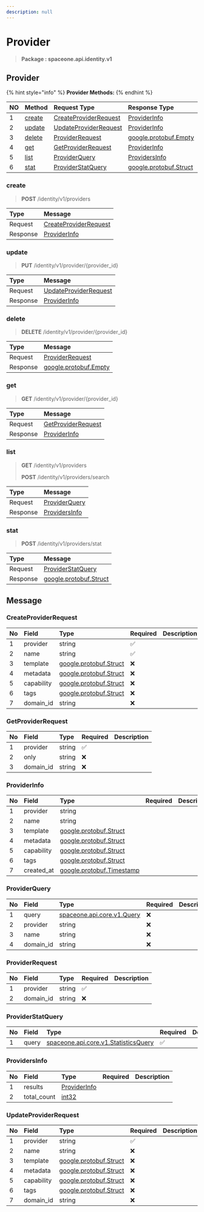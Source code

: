 ```yaml
---
description: null
---
```


# Provider

> **Package : spaceone.api.identity.v1**

## Provider

{% hint style="info" %}
**Provider Methods:**
{% endhint %}

| NO | Method | Request Type | Response Type | Description |
| :--- | :--- | :--- | :--- | :--- |
| 1 | [create](provider%20%281%29.md#create) | [CreateProviderRequest](provider%20%281%29.md#createproviderrequest) | [ProviderInfo](provider%20%281%29.md#providerinfo) |  |
| 2 | [update](provider%20%281%29.md#update) | [UpdateProviderRequest](provider%20%281%29.md#updateproviderrequest) | [ProviderInfo](provider%20%281%29.md#providerinfo) |  |
| 3 | [delete](provider%20%281%29.md#delete) | [ProviderRequest](provider%20%281%29.md#providerrequest) | [google.protobuf.Empty](https://github.com/protocolbuffers/protobuf/blob/master/src/google/protobuf/empty.proto) |  |
| 4 | [get](provider%20%281%29.md#get) | [GetProviderRequest](provider%20%281%29.md#getproviderrequest) | [ProviderInfo](provider%20%281%29.md#providerinfo) |  |
| 5 | [list](provider%20%281%29.md#list) | [ProviderQuery](provider%20%281%29.md#providerquery) | [ProvidersInfo](provider%20%281%29.md#providersinfo) |  |
| 6 | [stat](provider%20%281%29.md#stat) | [ProviderStatQuery](provider%20%281%29.md#providerstatquery) | [google.protobuf.Struct](https://github.com/protocolbuffers/protobuf/blob/master/src/google/protobuf/struct.proto) |  |

### create

> **POST** /identity/v1/providers

| Type | Message |
| :--- | :--- |
| Request | [CreateProviderRequest](provider%20%281%29.md#createproviderrequest) |
| Response | [ProviderInfo](provider%20%281%29.md#providerinfo) |

### update

> **PUT** /identity/v1/provider/{provider\_id}

| Type | Message |
| :--- | :--- |
| Request | [UpdateProviderRequest](provider%20%281%29.md#updateproviderrequest) |
| Response | [ProviderInfo](provider%20%281%29.md#providerinfo) |

### delete

> **DELETE** /identity/v1/provider/{provider\_id}

| Type | Message |
| :--- | :--- |
| Request | [ProviderRequest](provider%20%281%29.md#providerrequest) |
| Response | [google.protobuf.Empty](https://github.com/protocolbuffers/protobuf/blob/master/src/google/protobuf/empty.proto) |

### get

> **GET** /identity/v1/provider/{provider\_id}

| Type | Message |
| :--- | :--- |
| Request | [GetProviderRequest](provider%20%281%29.md#getproviderrequest) |
| Response | [ProviderInfo](provider%20%281%29.md#providerinfo) |

### list

> **GET** /identity/v1/providers
>
> **POST** /identity/v1/providers/search

| Type | Message |
| :--- | :--- |
| Request | [ProviderQuery](provider%20%281%29.md#providerquery) |
| Response | [ProvidersInfo](provider%20%281%29.md#providersinfo) |

### stat

> **POST** /identity/v1/providers/stat

| Type | Message |
| :--- | :--- |
| Request | [ProviderStatQuery](provider%20%281%29.md#providerstatquery) |
| Response | [google.protobuf.Struct](https://github.com/protocolbuffers/protobuf/blob/master/src/google/protobuf/struct.proto) |

## Message

### CreateProviderRequest

| No | Field | Type | Required | Description |
| :--- | :--- | :--- | :--- | :--- |
| 1 | provider | string | ✅ |  |
| 2 | name | string | ✅ |  |
| 3 | template | [google.protobuf.Struct](https://github.com/protocolbuffers/protobuf/blob/master/src/google/protobuf/struct.proto) | ❌ |  |
| 4 | metadata | [google.protobuf.Struct](https://github.com/protocolbuffers/protobuf/blob/master/src/google/protobuf/struct.proto) | ❌ |  |
| 5 | capability | [google.protobuf.Struct](https://github.com/protocolbuffers/protobuf/blob/master/src/google/protobuf/struct.proto) | ❌ |  |
| 6 | tags | [google.protobuf.Struct](https://github.com/protocolbuffers/protobuf/blob/master/src/google/protobuf/struct.proto) | ❌ |  |
| 7 | domain\_id | string | ❌ |  |

### GetProviderRequest

| No | Field | Type | Required | Description |
| :--- | :--- | :--- | :--- | :--- |
| 1 | provider | string | ✅ |  |
| 2 | only | string | ❌ |  |
| 3 | domain\_id | string | ❌ |  |

### ProviderInfo

| No | Field | Type | Required | Description |
| :--- | :--- | :--- | :--- | :--- |
| 1 | provider | string |  |  |
| 2 | name | string |  |  |
| 3 | template | [google.protobuf.Struct](https://github.com/protocolbuffers/protobuf/blob/master/src/google/protobuf/struct.proto) |  |  |
| 4 | metadata | [google.protobuf.Struct](https://github.com/protocolbuffers/protobuf/blob/master/src/google/protobuf/struct.proto) |  |  |
| 5 | capability | [google.protobuf.Struct](https://github.com/protocolbuffers/protobuf/blob/master/src/google/protobuf/struct.proto) |  |  |
| 6 | tags | [google.protobuf.Struct](https://github.com/protocolbuffers/protobuf/blob/master/src/google/protobuf/struct.proto) |  |  |
| 7 | created\_at | [google.protobuf.Timestamp](https://github.com/protocolbuffers/protobuf/blob/master/src/google/protobuf/timestamp.proto) |  |  |

### ProviderQuery

| No | Field | Type | Required | Description |
| :--- | :--- | :--- | :--- | :--- |
| 1 | query | [spaceone.api.core.v1.Query](https://spaceone-dev.gitbook.io/api-reference/common-v1/search-query) | ❌ |  |
| 2 | provider | string | ❌ |  |
| 3 | name | string | ❌ |  |
| 4 | domain\_id | string | ❌ |  |

### ProviderRequest

| No | Field | Type | Required | Description |
| :--- | :--- | :--- | :--- | :--- |
| 1 | provider | string | ✅ |  |
| 2 | domain\_id | string | ❌ |  |

### ProviderStatQuery

| No | Field | Type | Required | Description |
| :--- | :--- | :--- | :--- | :--- |
| 1 | query | [spaceone.api.core.v1.StatisticsQuery](https://spaceone-dev.gitbook.io/api-reference/common-v1/statistics-query) | ✅ |  |

### ProvidersInfo

| No | Field | Type | Required | Description |
| :--- | :--- | :--- | :--- | :--- |
| 1 | results | [ProviderInfo](provider%20%281%29.md#providerinfo) |  |  |
| 2 | total\_count | [int32](https://github.com/protocolbuffers/protobuf/blob/master/src/google/protobuf/type.proto) |  |  |

### UpdateProviderRequest

| No | Field | Type | Required | Description |
| :--- | :--- | :--- | :--- | :--- |
| 1 | provider | string | ✅ |  |
| 2 | name | string | ❌ |  |
| 3 | template | [google.protobuf.Struct](https://github.com/protocolbuffers/protobuf/blob/master/src/google/protobuf/struct.proto) | ❌ |  |
| 4 | metadata | [google.protobuf.Struct](https://github.com/protocolbuffers/protobuf/blob/master/src/google/protobuf/struct.proto) | ❌ |  |
| 5 | capability | [google.protobuf.Struct](https://github.com/protocolbuffers/protobuf/blob/master/src/google/protobuf/struct.proto) | ❌ |  |
| 6 | tags | [google.protobuf.Struct](https://github.com/protocolbuffers/protobuf/blob/master/src/google/protobuf/struct.proto) | ❌ |  |
| 7 | domain\_id | string | ❌ |  |

